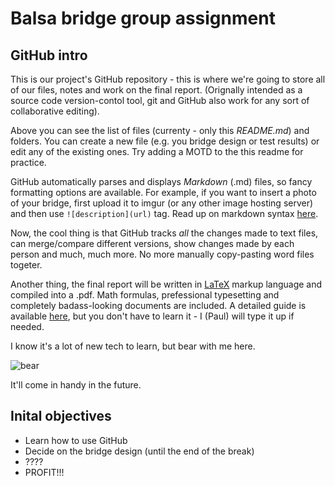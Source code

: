 Balsa bridge group assignment
===========

## GitHub intro
This is our project's GitHub repository - this is where we're going to store all of our files, notes and work on the final report. (Orignally intended as a source code version-contol tool, git and GitHub also work for any sort of collaborative editing).

Above you can see the list of files (currenty - only this _README.md_) and folders. You can create a new file (e.g. you bridge design or test results) or edit any of the existing ones. Try adding a MOTD to the this readme for practice.

GitHub automatically parses and displays _Markdown_ (.md) files, so fancy formatting options are available. For example, if you want to insert a photo of your bridge, first upload it to imgur (or any other image hosting server) and then use `![description](url)` tag. Read up on markdown syntax [here](https://github.com/adam-p/markdown-here/wiki/Markdown-Cheatsheet).

Now, the cool thing is that GitHub tracks _all_ the changes made to text files, can merge/compare different versions, show changes made by each person and much, much more. No more manually copy-pasting word files togeter.

Another thing, the final report will be written in [LaTeX](http://en.wikipedia.org/wiki/LaTeX) markup language and compiled into a .pdf. Math formulas, prefessional typesetting and completely badass-looking documents are included. A detailed guide is available [here](http://en.wikibooks.org/wiki/LaTeX), but you don't have to learn it - I (Paul) will type it up if needed.

I know it's a lot of new tech to learn, but bear with me here.

![bear](http://i.imgur.com/0vUF6Px.jpg?1)

It'll come in handy in the future.

## Inital objectives
+ Learn how to use GitHub
+ Decide on the bridge design (until the end of the break)
+ ????
+ PROFIT!!!
